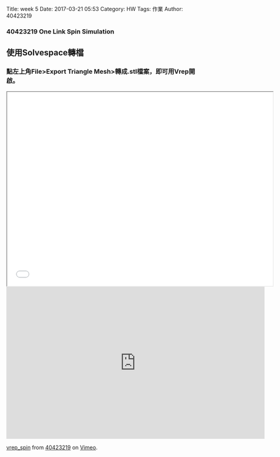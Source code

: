 Title: week 5
Date: 2017-03-21 05:53
Category: HW
Tags: 作業
Author: 40423219

<h3>
40423219
One Link Spin Simulation
</h3>
<!-- PELICAN_END_SUMMARY -->

<h2>使用Solvespace轉檔</h2>

<h3>點左上角File>Export Triangle Mesh>轉成.stl檔案，即可用Vrep開啟。</h3>

<iframe src="./../data/solvespace/onelinkspin/onelinkspin.PNG" width="700" height="510"></iframe>

<iframe src="https://player.vimeo.com/video/210539407" width="680" height="400" frameborder="0" webkitallowfullscreen mozallowfullscreen allowfullscreen></iframe>
<p><a href="https://vimeo.com/210539407">vrep_spin</a> from <a href="https://vimeo.com/user47671379">40423219</a> on <a href="https://vimeo.com">Vimeo</a>.</p>

